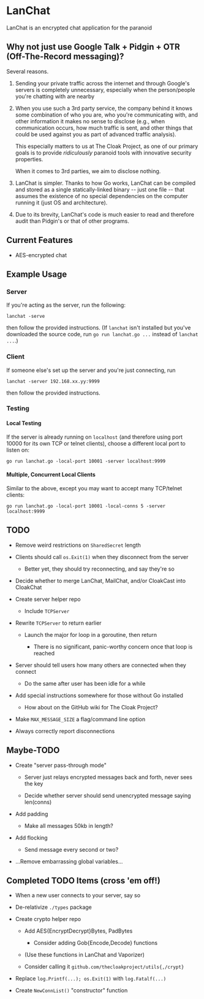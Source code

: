 # LanChat

LanChat is an encrypted chat application for the paranoid

## Why not just use Google Talk + Pidgin + OTR (Off-The-Record messaging)?

Several reasons.

1. Sending your private traffic across the internet and through
   Google's servers is completely unnecessary, especially when the
   person/people you're chatting with are nearby


2. When you use such a 3rd party service, the company behind it knows
   some combination of who you are, who you're communicating with, and
   other information it makes no sense to disclose (e.g., when
   communication occurs, how much traffic is sent, and other things
   that could be used against you as part of advanced traffic
   analysis).

   This especially matters to us at The Cloak Project, as one of our
   primary goals is to provide _ridiculously_ paranoid tools with
   innovative security properties.

   When it comes to 3rd parties, we aim to disclose nothing.


3. LanChat is simpler. Thanks to how Go works, LanChat can be compiled
   and stored as a single statically-linked binary -- just one file --
   that assumes the existence of no special dependencies on the
   computer running it (just OS and architecture).


4. Due to its brevity, LanChat's code is much easier to read and
   therefore audit than Pidgin's or that of other programs.


## Current Features

* AES-encrypted chat

## Example Usage

### Server

If you're acting as the server, run the following:

    lanchat -serve

then follow the provided instructions. (If `lanchat` isn't installed
but you've downloaded the source code, run `go run lanchat.go ...`
instead of `lanchat ...`.)


### Client

If someone else's set up the server and you're just connecting, run

    lanchat -server 192.168.xx.yy:9999

then follow the provided instructions.


### Testing

#### Local Testing

If the server is already running on `localhost` (and therefore using
port 10000 for its own TCP or telnet clients), choose a different
local port to listen on:

    go run lanchat.go -local-port 10001 -server localhost:9999


#### Multiple, Concurrent Local Clients

Similar to the above, except you may want to accept many TCP/telnet
clients:

    go run lanchat.go -local-port 10001 -local-conns 5 -server localhost:9999


## TODO

* Remove weird restrictions on `SharedSecret` length

* Clients should call `os.Exit(1)` when they disconnect from the server

  * Better yet, they should try reconnecting, and say they're so

* Decide whether to merge LanChat, MailChat, and/or CloakCast into CloakChat

* Create server helper repo

  * Include `TCPServer`

* Rewrite `TCPServer` to return earlier

  * Launch the major for loop in a goroutine, then return

    * There is no significant, panic-worthy concern once that loop is reached

* Server should tell users how many others are connected when they connect

  * Do the same after user has been idle for a while

* Add special instructions somewhere for those without Go installed

  * How about on the GitHub wiki for The Cloak Project?

* Make `MAX_MESSAGE_SIZE` a flag/command line option

* Always correctly report disconnections


## Maybe-TODO

* Create "server pass-through mode"

  * Server just relays encrypted messages back and forth, never sees the key

  * Decide whether server should send unencrypted message saying len(conns)

* Add padding

  * Make all messages 50kb in length?

* Add flocking

  * Send message every second or two?

* ...Remove embarrassing global variables...


## Completed TODO Items (cross 'em off!)

* When a new user connects to your server, say so

* De-relativize `./types` package

* Create crypto helper repo

  * Add AES{EncryptDecrypt}Bytes, PadBytes

    * Consider adding Gob{Encode,Decode} functions

  * (Use these functions in LanChat and Vaporizer)

  * Consider calling it `github.com/thecloakproject/utils{,/crypt}`

* Replace `log.Printf(...); os.Exit(1)` with `log.Fatalf(...)`

* Create `NewConnList()` "constructor" function
